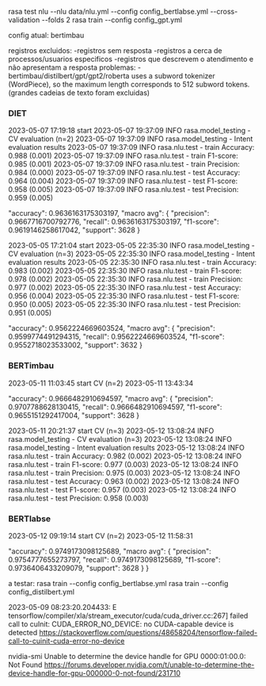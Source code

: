 rasa test nlu --nlu data/nlu.yml --config config_bertlabse.yml --cross-validation --folds 2 
rasa train --config config_gpt.yml

config atual: bertimbau

registros excluidos:
-registros sem resposta
-registros a cerca de processos/usuarios especificos
-registros que descrevem o atendimento e não apresentam a resposta
problemas:
-bertimbau/distilbert/gpt/gpt2/roberta uses a subword tokenizer (WordPiece), so the maximum length corresponds to 512 subword tokens. (grandes cadeias de texto foram excluidas)


### DIET

2023-05-07 17:19:18 start
2023-05-07 19:37:09 INFO     rasa.model_testing  - CV evaluation (n=2)
2023-05-07 19:37:09 INFO     rasa.model_testing  - Intent evaluation results
2023-05-07 19:37:09 INFO     rasa.nlu.test  - train Accuracy: 0.988 (0.001)
2023-05-07 19:37:09 INFO     rasa.nlu.test  - train F1-score: 0.985 (0.001)
2023-05-07 19:37:09 INFO     rasa.nlu.test  - train Precision: 0.984 (0.000)
2023-05-07 19:37:09 INFO     rasa.nlu.test  - test Accuracy: 0.964 (0.004)
2023-05-07 19:37:09 INFO     rasa.nlu.test  - test F1-score: 0.958 (0.005)
2023-05-07 19:37:09 INFO     rasa.nlu.test  - test Precision: 0.959 (0.005)

"accuracy": 0.9636163175303197,
"macro avg": {
"precision": 0.9667716700792776,
"recall": 0.9636163175303197,
"f1-score": 0.9619146258617042,
"support": 3628
}

2023-05-05 17:21:04 start
2023-05-05 22:35:30 INFO     rasa.model_testing  - CV evaluation (n=3)
2023-05-05 22:35:30 INFO     rasa.model_testing  - Intent evaluation results
2023-05-05 22:35:30 INFO     rasa.nlu.test  - train Accuracy: 0.983 (0.002)
2023-05-05 22:35:30 INFO     rasa.nlu.test  - train F1-score: 0.978 (0.002)
2023-05-05 22:35:30 INFO     rasa.nlu.test  - train Precision: 0.977 (0.002)
2023-05-05 22:35:30 INFO     rasa.nlu.test  - test Accuracy: 0.956 (0.004)
2023-05-05 22:35:30 INFO     rasa.nlu.test  - test F1-score: 0.950 (0.005)
2023-05-05 22:35:30 INFO     rasa.nlu.test  - test Precision: 0.951 (0.005)

"accuracy": 0.9562224669603524,
"macro avg": {
"precision": 0.9599774491294315,
"recall": 0.9562224669603524,
"f1-score": 0.9552718023533002,
"support": 3632
}

### BERTimbau

2023-05-11 11:03:45 start CV (n=2)
2023-05-11 13:43:34

"accuracy": 0.9666482910694597,
"macro avg": {
"precision": 0.9707788628130415,
"recall": 0.9666482910694597,
"f1-score": 0.9655151292417004,
"support": 3628
}

2023-05-11 20:21:37 start CV (n=3)
2023-05-12 13:08:24 INFO     rasa.model_testing  - CV evaluation (n=3)
2023-05-12 13:08:24 INFO     rasa.model_testing  - Intent evaluation results
2023-05-12 13:08:24 INFO     rasa.nlu.test  - train Accuracy: 0.982 (0.002)
2023-05-12 13:08:24 INFO     rasa.nlu.test  - train F1-score: 0.977 (0.003)
2023-05-12 13:08:24 INFO     rasa.nlu.test  - train Precision: 0.975 (0.003)
2023-05-12 13:08:24 INFO     rasa.nlu.test  - test Accuracy: 0.963 (0.002)
2023-05-12 13:08:24 INFO     rasa.nlu.test  - test F1-score: 0.957 (0.003)
2023-05-12 13:08:24 INFO     rasa.nlu.test  - test Precision: 0.958 (0.003)

### BERTlabse

2023-05-12 09:19:14 start CV (n=2)
2023-05-12 11:58:31

"accuracy": 0.9749173098125689,
  "macro avg": {
    "precision": 0.9754777655273797,
    "recall": 0.9749173098125689,
    "f1-score": 0.9736406433209079,
    "support": 3628
  }
}





a testar:
rasa train --config config_bertlabse.yml
rasa train --config config_distilbert.yml

2023-05-09 08:23:20.204433: E tensorflow/compiler/xla/stream_executor/cuda/cuda_driver.cc:267] failed call to cuInit: CUDA_ERROR_NO_DEVICE: no CUDA-capable device is detected
https://stackoverflow.com/questions/48658204/tensorflow-failed-call-to-cuinit-cuda-error-no-device

nvidia-smi
Unable to determine the device handle for GPU 0000:01:00.0: Not Found
https://forums.developer.nvidia.com/t/unable-to-determine-the-device-handle-for-gpu-000000-0-not-found/231710
